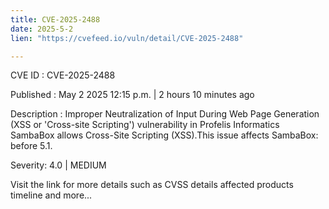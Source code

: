 ```yaml
---
title: CVE-2025-2488
date: 2025-5-2
lien: "https://cvefeed.io/vuln/detail/CVE-2025-2488"

---
```


CVE ID : CVE-2025-2488

Published :  May 2
2025
12:15 p.m. | 2 hours
10 minutes ago

Description : Improper Neutralization of Input During Web Page Generation (XSS or 'Cross-site Scripting') vulnerability in Profelis Informatics SambaBox allows Cross-Site Scripting (XSS).This issue affects SambaBox: before 5.1.

Severity: 4.0 | MEDIUM

Visit the link for more details
such as CVSS details
affected products
timeline
and more...
